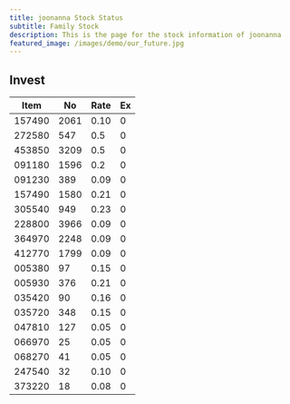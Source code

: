 ```yaml
---
title: joonanna Stock Status
subtitle: Family Stock 
description: This is the page for the stock information of joonanna
featured_image: /images/demo/our_future.jpg
---
```


## Invest

|  Item  | No | Rate | Ex   |
|--------|----|------|------|
| 157490 |2061| 0.10 |    0 | 
| 272580 | 547| 0.5  |    0 |
| 453850 |3209| 0.5  |    0 |
| 091180 |1596| 0.2  |    0 |
| 091230 | 389| 0.09 |    0 | 
| 157490 |1580| 0.21 |    0 | 
| 305540 | 949| 0.23 |    0 | 
| 228800 |3966| 0.09 |    0 |  
| 364970 |2248| 0.09 |    0 |  
| 412770 |1799| 0.09 |    0 | 
| 005380 | 97 | 0.15 |    0 | 
| 005930 | 376| 0.21 |    0 | 
| 035420 | 90 | 0.16 |    0 | 
| 035720 | 348| 0.15 |    0 | 
| 047810 | 127| 0.05 |    0 | 
| 066970 | 25 | 0.05 |    0 | 
| 068270 | 41 | 0.05 |    0 | 
| 247540 | 32 | 0.10 |    0 | 
| 373220 | 18 | 0.08 |    0 | 

